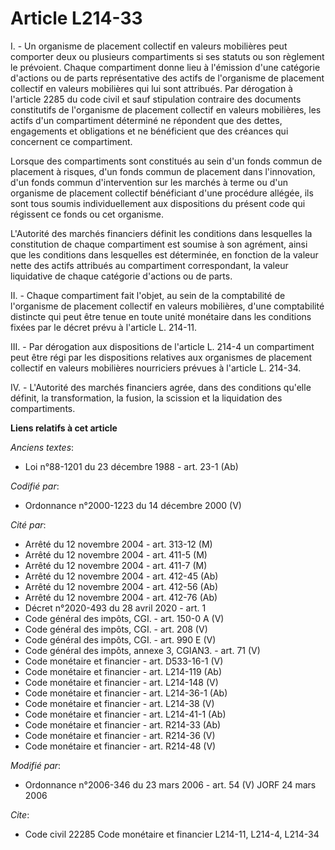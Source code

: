 # Article L214-33

I. - Un organisme de placement collectif en valeurs mobilières peut comporter deux ou plusieurs compartiments si ses statuts
ou son règlement le prévoient. Chaque compartiment donne lieu à l'émission d'une catégorie d'actions ou de parts
représentative des actifs de l'organisme de placement collectif en valeurs mobilières qui lui sont attribués. Par dérogation
à l'article 2285 du code civil et sauf stipulation contraire des documents constitutifs de l'organisme de placement collectif
en valeurs mobilières, les actifs d'un compartiment déterminé ne répondent que des dettes, engagements et obligations et ne
bénéficient que des créances qui concernent ce compartiment.

Lorsque des compartiments sont constitués au sein d'un fonds commun de placement à risques, d'un fonds commun de placement
dans l'innovation, d'un fonds commun d'intervention sur les marchés à terme ou d'un organisme de placement collectif
bénéficiant d'une procédure allégée, ils sont tous soumis individuellement aux dispositions du présent code qui régissent ce
fonds ou cet organisme.

L'Autorité des marchés financiers définit les conditions dans lesquelles la constitution de chaque compartiment est soumise à
son agrément, ainsi que les conditions dans lesquelles est déterminée, en fonction de la valeur nette des actifs attribués au
compartiment correspondant, la valeur liquidative de chaque catégorie d'actions ou de parts.

II. - Chaque compartiment fait l'objet, au sein de la comptabilité de l'organisme de placement collectif en valeurs
mobilières, d'une comptabilité distincte qui peut être tenue en toute unité monétaire dans les conditions fixées par le
décret prévu à l'article L. 214-11.

III. - Par dérogation aux dispositions de l'article L. 214-4 un compartiment peut être régi par les dispositions relatives
aux organismes de placement collectif en valeurs mobilières nourriciers prévues à l'article L. 214-34.

IV. - L'Autorité des marchés financiers agrée, dans des conditions qu'elle définit, la transformation, la fusion, la scission
et la liquidation des compartiments.

**Liens relatifs à cet article**

_Anciens textes_:

  - Loi n°88-1201 du 23 décembre 1988 - art. 23-1 (Ab)

_Codifié par_:

  - Ordonnance n°2000-1223 du 14 décembre 2000 (V)

_Cité par_:

  - Arrêté du 12 novembre 2004 - art. 313-12 (M)
  - Arrêté du 12 novembre 2004 - art. 411-5 (M)
  - Arrêté du 12 novembre 2004 - art. 411-7 (M)
  - Arrêté du 12 novembre 2004 - art. 412-45 (Ab)
  - Arrêté du 12 novembre 2004 - art. 412-56 (Ab)
  - Arrêté du 12 novembre 2004 - art. 412-76 (Ab)
  - Décret n°2020-493 du 28 avril 2020 - art. 1
  - Code général des impôts, CGI. - art. 150-0 A (V)
  - Code général des impôts, CGI. - art. 208 (V)
  - Code général des impôts, CGI. - art. 990 E (V)
  - Code général des impôts, annexe 3, CGIAN3. - art. 71 (V)
  - Code monétaire et financier - art. D533-16-1 (V)
  - Code monétaire et financier - art. L214-119 (Ab)
  - Code monétaire et financier - art. L214-148 (V)
  - Code monétaire et financier - art. L214-36-1 (Ab)
  - Code monétaire et financier - art. L214-38 (V)
  - Code monétaire et financier - art. L214-41-1 (Ab)
  - Code monétaire et financier - art. R214-33 (Ab)
  - Code monétaire et financier - art. R214-36 (V)
  - Code monétaire et financier - art. R214-48 (V)

_Modifié par_:

  - Ordonnance n°2006-346 du 23 mars 2006 - art. 54 (V) JORF 24 mars 2006

_Cite_:

  - Code civil 22285 Code monétaire et financier L214-11, L214-4, L214-34
